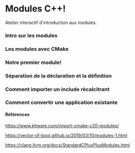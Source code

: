 # Modules C++!

Atelier interactif d'introduction aux modules.


### Intro sur les modules

### Les modules avec CMake

### Notre premier module!

### Séparation de la déclaration et la définition

### Comment importer un include récalcitrant

### Comment convertir une application existante


#### Références

https://www.kitware.com/import-cmake-c20-modules/

https://vector-of-bool.github.io/2019/03/10/modules-1.html

https://clang.llvm.org/docs/StandardCPlusPlusModules.html
